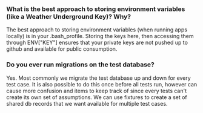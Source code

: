 ### What is the best approach to storing environment variables (like a Weather Underground Key)? Why?

The best approach to storing environment variables (when running apps locally) is in your .bash_profile. Storing the keys here, then accessing them through ENV["KEY"] ensures that your private keys are not pushed up to github and available for public consumption.

### Do you ever run migrations on the test database?

Yes. Most commonly we migrate the test database up and down for every test case. It is also possible to do this once before all tests run, however can cause more confusion and items to keep track of since every tests can't create its own set of assumptions. We can use fixtures to create a set of shared db records that we want available for multiple test cases.
